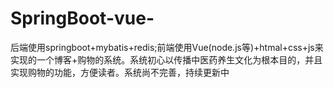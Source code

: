 # SpringBoot-vue-
后端使用springboot+mybatis+redis;前端使用Vue(node.js等)+htmal+css+js来实现的一个博客+购物的系统。系统初心以传播中医药养生文化为根本目的，并且实现购物的功能，方便读者。系统尚不完善，持续更新中
